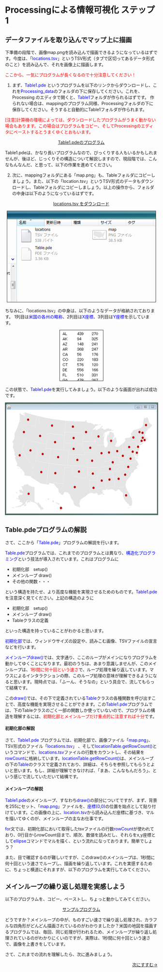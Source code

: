 # Processingによる情報可視化 ステップ1


## データファイルを取り込んでマップ上に描画

下準備の段階で、画像map.pngを読み込んで描画できるようになっているはずです。今度は、「<span style="color: blue;">locations.tsv</span>」というTSV形式（タブで区切ってあるデータ形式のこと）を読み込んで、それを画像上に描画します。

<span style="color: red;">ここから、一気にプログラムが長くなるので十分注意してください！</span>

1. まず、<span style="color: blue;">Table1.pde</span> というプログラムを以下のリンクからダウンロードし、これを<span style="color: blue;">Processing_data</span>のフォルダの下に保存してください。これを、Processing のエディタで開くと、<span style="color: blue;">Table1</span>フォルダが作られるはずです。 作られない場合は、mappingのプログラム同様、Processingフォルダの下に保存してください。そうすると自動的にTable1フォルダが作られます。


<span style="color: red;">[注意]計算機の環境によっては、ダウンロードしたプログラムがうまく動かない場合もあります。この場合はプログラムをコピー、そしてProcessingのエディタにペーストするとうまくゆくとおもいます。</span>


<p align="center"><a target="_blank" href="Table1.pde" download="Table1.pde">Table1.pdeのプログラム</a></p>

Table1.pdeは、かなり長いプログラムなので、びっくりする人もいるかもしれませんが、後ほど、じっくりその構造について解説しますので、現段階では、こんなもんなんだ、と思って、以下の作業を進めてください。


2. 次に、mappingフォルダにある「map.png」も、Tableフォルダにコピーしましょう。また、以下の「location.tsv」というTSV形式のデータもダウンロードし、Tableフォルダにコピーしましょう。以上の操作から、フォルダの中身は以下のようになっているはずです。



<p align="center"><a target="_blank" href="./Table/locations.tsv">locations.tsv をダウンロード</a>

<p align="center">
  <img src="table_1" alt="" border="1">
</p>


ちなみに、「locations.tsv」の中身は、以下のようなデータが格納されております。
1列目は<span style="color: blue;">米国の各州の略称</span>、2列目は<span style="color: blue;">X座標</span>、3列目は<span style="color: blue;">Y座標</span>を示しています。



<p align="center">
  <img src="./TSV_file" alt="" border="1">
</p>



この状態で、<span style="color: blue;">Table1.pde</span>を実行してみましょう。以下のような画面が出れば成功です。

<p align="center" src="table_2">
  <img src="table_2" alt="" width="553" height="368" border="1">
</p>





## Table.pdeプログラムの解説

さて、ここから「<span style="color: blue;">Table.pde</span>」プログラムの解説を行います。

<span style="color: blue;">Table.pde</span>プログラムでは、これまでのプログラムとは異なり、<span style="color: blue;">構造化プログラミング</span>という技法が導入されています。これはプログラムに



- 初期化部　setup()
- メインループ draw()
- その他の関数・・・




という構造を持たせ、より高度な機能を実現させるためのものです。<span style="color: blue;">Table1.pde</span>を注意深く見てください。上記の構造のように



- 初期化部　setup()
- メインループ draw()
- Tableクラスの定義



といった構造を持っていることがわかると思います。





<span style="color: blue;">初期化部</span>では、ウィンドウサイズの設定や、読みこむ画像、TSVファイルの宣言などを行います。

<span style="color: blue;">メインループdraw()</span>では、文字通り、ここのループがメインになりプログラムを動かしてゆくことになります。最初のうちは、あまり意識しませんが、このメインループは、<span style="color: red;">1秒間に何十回という速さ</span>で、ループ処理を繰り返しています。マウスによるインタラクションの際、このループ処理の意味が理解できるようになると思います。現時点では、「ふーん、そうなの」という具合で、流してもらって結構です。

この<span style="color: blue;">draw()</span>では、その下で定義されている<span style="color: blue;">Table</span>クラスの各種関数を呼び出すことで、高度な機能を実現させることができます。この<span style="color: blue;">Table1.pde</span>プログラムでは、下のTableクラスのごく一部の関数しか使っていないので、プログラムの構造を理解するには、<span style="color: red;">初期化部とメインループだけ重点的に注意すれば十分</span>です。



#### 初期化部の解説

さて、<span style="color: blue;">Table1.pde</span> プログラムでは、初期化部で、画像ファイル「<span style="color: blue;">map.png</span>」、TSV形式のファイル「<span style="color: blue;">locations.tsv</span>」 、そして<span style="color: blue;">locationTable.getRowCount()</span>というコマンドで、<span style="color: blue;">locations.tsv</span>ファイルの行数をカウントし、その結果を<span style="color: blue;">rowCount</span>に格納しています。<span style="color: blue;">locationTable.getRowCount()</span>は、メインループの下の<span style="color: blue;">Table</span>のクラスで定義されており、詳細は、そちらを参照してもらうとよいと思います。もし、詳細が理解できなければ、「まあ、こんなもんだろう」、という感じで流していただいて結構です。



#### メインループの解説

<span style="color: blue;">Table1.pde</span>のメインループ、すなわち<span style="color: blue;">draw()</span>の部分についてですが、まず、背景を255にセット、「<span style="color: blue;">map.png</span>」ファイルを、<span style="color: blue;">座標(0,0)</span>の位置を始点として貼り付けています。この画像の上に、<span style="color: blue;">location.tsv</span>から読み込んだ座標に基づき、マルを描いてゆくのが、メインループの主なお仕事です。

<span style="color: blue;">for</span>文では、初期化部において取得したtsvファイルの行数<span style="color: blue;">rowCount</span>が使われており、0行目からrowCount目まで、順次、数値を読みだし、それらをx,y座標として<span style="color: blue;">ellipse</span>コマンドでマルを描く、という流れになっております。簡単でしょう？

また、目で確認するのが難しいですが、このdraw()のメインループは、1秒間に何十回という速さでループし、描画を繰り返しています。これを実感するために、ちょっと横道にそれますが、以下のプログラムを実行してみてください。





## メインループの繰り返し処理を実感しよう

以下のプログラムを、コピー、ペーストし、ちょっと動かしてみてください。


<p align="center"><a target="_blank" href="./sample.pde">サンプルプログラム</a></p>



どうですか？メインループの中が、ものすごい速さで繰り返し処理され、カラフルな四角形がどんどん描画されているのがわかりましたか？米国の地図を描画するプログラムでは、毎回、同じ処理が行われるため、メインループが繰り返し処理されているのがわかりにくいのですが、実際は、1秒間に何十回という速さで、画像を上書きをしています。



さて、これまでの流れを理解したら、次に進みましょう。

<p align="right"><a href="../mapping_2/mapping_2.html" >次にすすむ→</a></p>
